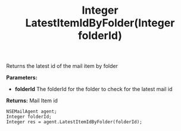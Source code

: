 ﻿---
uid: crmscript_ref_NSEMailAgent_LatestItemIdByFolder
title: Integer LatestItemIdByFolder(Integer folderId)
intellisense: NSEMailAgent.LatestItemIdByFolder
keywords: NSEMailAgent, LatestItemIdByFolder
so.topic: reference
---

Returns the latest id of the mail item by folder

**Parameters:**
 - **folderId** The folderId for the folder to check for the latest mail id

**Returns:** Mail Item id

```crmscript
NSEMailAgent agent;
Integer folderId;
Integer res = agent.LatestItemIdByFolder(folderId);
```

